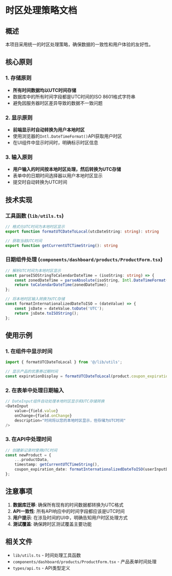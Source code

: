 # 时区处理策略文档

## 概述

本项目采用统一的时区处理策略，确保数据的一致性和用户体验的友好性。

## 核心原则

### 1. 存储原则
- **所有时间数据均以UTC时间存储**
- 数据库中的所有时间字段都是UTC时间的ISO 8601格式字符串
- 避免因服务器时区差异导致的数据不一致问题

### 2. 显示原则
- **前端显示时自动转换为用户本地时区**
- 使用浏览器的`Intl.DateTimeFormat()`API获取用户时区
- 在UI组件中显示时间时，明确标示时区信息

### 3. 输入原则
- **用户输入的时间按本地时区处理，然后转换为UTC存储**
- 表单中的日期时间选择器以用户本地时区显示
- 提交时自动转换为UTC时间

## 技术实现

### 工具函数 (`lib/utils.ts`)

```typescript
// 格式化UTC时间为本地时区显示
export function formatUTCDateToLocal(utcDateString: string): string

// 获取当前UTC时间
export function getCurrentUTCTimeString(): string
```

### 日期组件处理 (`components/dashboard/products/ProductForm.tsx`)

```typescript
// 解析UTC时间为本地时区显示
const parseISOStringToCalendarDateTime = (isoString: string) => {
    const zonedDateTime = parseAbsolute(isoString, Intl.DateTimeFormat().resolvedOptions().timeZone);
    return toCalendarDateTime(zonedDateTime);
};

// 将本地时区输入转换为UTC存储
const formatInternationalizedDateToISO = (dateValue) => {
    const jsDate = dateValue.toDate('UTC');
    return jsDate.toISOString();
};
```

## 使用示例

### 1. 在组件中显示时间

```typescript
import { formatUTCDateToLocal } from '@/lib/utils';

// 显示产品的优惠券过期时间
const expirationDisplay = formatUTCDateToLocal(product.coupon_expiration_date);
```

### 2. 在表单中处理日期输入

```typescript
// DateInput组件自动处理本地时区显示和UTC存储转换
<DateInput
    value={field.value}
    onChange={field.onChange}
    description="时间将以您的本地时区显示，但存储为UTC时间"
/>
```

### 3. 在API中处理时间

```typescript
// 创建新记录时使用UTC时间
const newProduct = {
    ...productData,
    timestamp: getCurrentUTCTimeString(),
    coupon_expiration_date: formatInternationalizedDateToISO(userInputDate)
};
```

## 注意事项

1. **数据库迁移**: 确保所有现有的时间数据都转换为UTC格式
2. **API一致性**: 所有API响应中的时间字段都应该是UTC时间
3. **用户提示**: 在涉及时间的UI中，明确告知用户时区处理方式
4. **测试覆盖**: 确保跨时区测试覆盖主要功能

## 相关文件

- `lib/utils.ts` - 时间处理工具函数
- `components/dashboard/products/ProductForm.tsx` - 产品表单时间处理
- `types/api.ts` - API类型定义 
